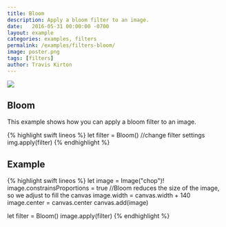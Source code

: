 ```yaml
---
title: Bloom
description: Apply a bloom filter to an image.
date:   2016-05-31 00:00:00 -0700
layout: example
categories: examples, filters
permalink: /examples/filters-bloom/
image: poster.png
tags: [filters]
author: Travis Kirton
---
```

![](bloom.png)

## Bloom
This example shows how you can apply a bloom filter to an image.

{% highlight swift lineos %}
let filter = Bloom()
//change filter settings
img.apply(filter)
{% endhighlight %}

## Example
{% highlight swift lineos %}
let image = Image("chop")!
image.constrainsProportions = true
//Bloom reduces the size of the image, so we adjust to fill the canvas
image.width = canvas.width + 140
image.center = canvas.center
canvas.add(image)

let filter = Bloom()
image.apply(filter)
{% endhighlight %}

